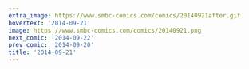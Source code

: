 ```yaml
---
extra_image: https://www.smbc-comics.com/comics/20140921after.gif
hovertext: '2014-09-21'
image: https://www.smbc-comics.com/comics/20140921.png
next_comic: '2014-09-22'
prev_comic: '2014-09-20'
title: '2014-09-21'
---
```



